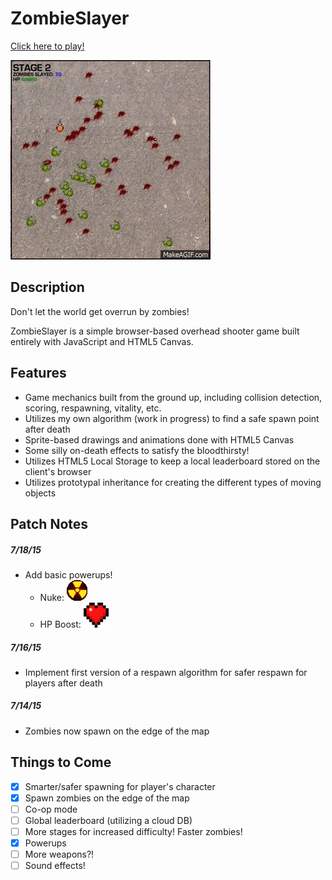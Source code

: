 # ZombieSlayer
[Click here to play!](https://conanza.github.io/ZombieSlayer)

![screenshot](./assets/zs.gif)

## Description
Don't let the world get overrun by zombies!

ZombieSlayer is a simple browser-based overhead shooter game built entirely with JavaScript and HTML5 Canvas.

## Features
* Game mechanics built from the ground up, including collision detection, scoring, respawning, vitality, etc.
* Utilizes my own algorithm (work in progress) to find a safe spawn point after death
* Sprite-based drawings and animations done with HTML5 Canvas
* Some silly on-death effects to satisfy the bloodthirsty!
* Utilizes HTML5 Local Storage to keep a local leaderboard stored on the client's browser
* Utilizes prototypal inheritance for creating the different types of moving objects

## Patch Notes
##### 7/18/15
* Add basic powerups!
  * Nuke: ![nuke](./assets/nuke.gif)
  * HP Boost: <img src="./assets/heart.png" width="40">

##### 7/16/15
* Implement first version of a respawn algorithm for safer respawn for players after death

##### 7/14/15
* Zombies now spawn on the edge of the map

## Things to Come
* [x] Smarter/safer spawning for player's character
* [x] Spawn zombies on the edge of the map
* [ ] Co-op mode
* [ ] Global leaderboard (utilizing a cloud DB)
* [ ] More stages for increased difficulty! Faster zombies!
* [x] Powerups
* [ ] More weapons?!
* [ ] Sound effects!
